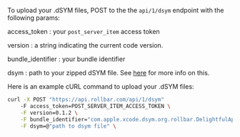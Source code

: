 To upload your .dSYM files, POST to the the `api/1/dsym` endpoint with the following params:

access_token
:	your `post_server_item` access token

version
:	a string indicating the current code version.

bundle_identifier
:	your bundle identifier

dsym
:	path to your zipped dSYM file. See [here](https://raw.githubusercontent.com/rollbar/rollbar-ios/master/upload_dsym.py) for more info on this.


Here is an example cURL command to upload your .dSYM files:

```bash
curl -X POST "https://api.rollbar.com/api/1/dsym"
	-F access_token=POST_SERVER_ITEM_ACCESS_TOKEN \
	-F version=0.1.2 \
	-F bundle_identifier="com.apple.xcode.dsym.org.rollbar.DelightfulApp" \
    -F dsym=@"path to dsym file" \
```